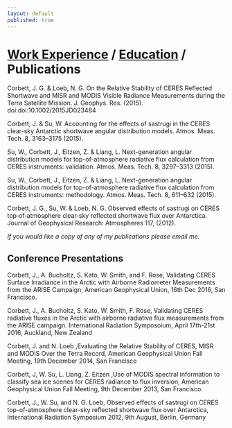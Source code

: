 ```yaml
---
layout: default
published: true
---
```


# [Work Experience](work_experience.md) / [Education](education.md) / Publications
Corbett, J. G. & Loeb, N. G. On the Relative Stability of CERES Reflected Shortwave and MISR and MODIS Visible Radiance Measurements during the Terra Satellite Mission. J. Geophys. Res. (2015). doi:doi:10.1002/2015JD023484

Corbett, J. & Su, W. Accounting for the effects of sastrugi in the CERES clear-sky Antarctic shortwave angular distribution models. Atmos. Meas. Tech. 8, 3163–3175 (2015).

Su, W., Corbett, J., Eitzen, Z. & Liang, L. Next-generation angular distribution models for top-of-atmosphere radiative flux calculation from CERES instruments: validation. Atmos. Meas. Tech. 8, 3297–3313 (2015).

Su, W., Corbett, J., Eitzen, Z. & Liang, L. Next-generation angular distribution models for top-of-atmosphere radiative flux calculation from CERES instruments: methodology. Atmos. Meas. Tech. 8, 611–632 (2015).

Corbett, J. G., Su, W. & Loeb, N. G. Observed effects of sastrugi on CERES top‐of‐atmosphere clear‐sky reflected shortwave flux over Antarctica. Journal of Geophysical Research: Atmospheres 117, (2012).

*If you would like a copy of any of my publications please email me.*

## Conference Presentations
Corbett, J., A. Bucholtz, S. Kato, W. Smith, and F. Rose, Validating CERES Surface Irradiance in the Arctic with Airborne Radiometer Measurements from the ARISE Campaign, American Geophysical Union, 16th Dec 2016, San Francisco.  

Corbett, J., A. Bucholtz, S. Kato, W. Smith, F. Rose, Validating CERES radiative fluxes in the Arctic with airborne radiative flux measurements from the ARISE campaign. International Radiation Symposoium, April 17th-21st 2016, Auckland, New Zealand

Corbett, J. and N. Loeb ,Evaluating the Relative Stability of CERES, MISR and MODIS Over the Terra Record, American Geophysical Union Fall Meeting, 19th December 2014, San Francisco

Corbett, J, W. Su, L. Liang, Z. Eitzen ,Use of MODIS spectral information to classify sea ice scenes for CERES radiance to flux inversion, American Geophysical Union Fall Meeting, 9th December 2013, San Francisco.

Corbett, J., W. Su, and N. G. Loeb, Observed effects of sastrugi on CERES top-of-atmosphere clear-sky reflected shortwave flux over Antarctica, International Radiation Symposium 2012, 9th August, Berlin, Germany
